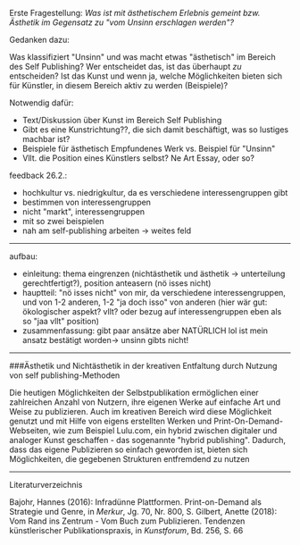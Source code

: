 Erste Fragestellung: *Was ist mit ästhetischem Erlebnis gemeint bzw. Ästhetik im Gegensatz zu "vom Unsinn erschlagen werden"?*

Gedanken dazu: 

Was klassifiziert "Unsinn" und was macht etwas "ästhetisch" im Bereich des Self Publishing? Wer entscheidet das, ist das überhaupt *zu* entscheiden? Ist das Kunst und wenn ja, welche Möglichkeiten bieten sich für Künstler, in diesem Bereich aktiv zu werden (Beispiele)? 

Notwendig dafür: 
* Text/Diskussion über Kunst im Bereich Self Publishing
* Gibt es eine Kunstrichtung??, die sich damit beschäftigt, was so lustiges machbar ist?
* Beispiele für ästhetisch Empfundenes Werk vs. Beispiel für "Unsinn"
* Vllt. die Position eines Künstlers selbst? Ne Art Essay, oder so?

feedback 26.2.: 
* hochkultur vs. niedrigkultur, da es verschiedene interessengruppen gibt
* bestimmen von interessengruppen
* nicht "markt", interessengruppen
* mit so zwei beispielen
* nah am self-publishing arbeiten -> weites feld

_________
aufbau:
- einleitung: thema eingrenzen (nichtästhetik und ästhetik -> unterteilung gerechtfertigt?), position anteasern (nö isses nicht)
- hauptteil: "nö isses nicht" von mir, da verschiedene interessengruppen, und von 1-2 anderen, 1-2 "ja doch isso" von anderen (hier wär gut: ökologischer aspekt? vllt? oder bezug auf interessengruppen eben als so "jaa vllt" position)
- zusammenfassung: gibt paar ansätze aber NATÜRLICH lol ist mein ansatz bestätigt worden-> unsinn gibts nicht!
_______________________________________

###Ästhetik und Nichtästhetik in der kreativen Entfaltung durch Nutzung von self publishing-Methoden

Die heutigen Möglichkeiten der Selbstpublikation ermöglichen einer zahlreichen Anzahl von Nutzern, ihre eigenen Werke auf einfache Art und Weise zu publizieren. Auch im kreativen Bereich wird diese Möglichkeit genutzt und mit Hilfe von eigens erstellten Werken und Print-On-Demand-Webseiten, wie zum Beispiel Lulu.com, ein hybrid zwischen digitaler und analoger Kunst geschaffen - das sogenannte "hybrid publishing". Dadurch, dass das eigene Publizieren so einfach geworden ist, bieten sich Möglichkeiten, die gegebenen Strukturen entfremdend zu nutzen 
____

Literaturverzeichnis

Bajohr, Hannes (2016): Infradünne Plattformen. Print-on-Demand als Strategie und Genre, in *Merkur*, Jg. 70, Nr. 800, S. 
Gilbert, Anette (2018): Vom Rand ins Zentrum - Vom Buch zum Publizieren. Tendenzen künstlerischer Publikationspraxis, in *Kunstforum*, Bd. 256, S. 66

